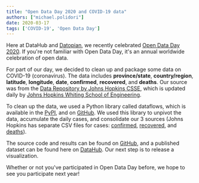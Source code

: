 ```yaml
---
title: "Open Data Day 2020 and COVID-19 data"
authors: ["michael.polidori"]
date: 2020-03-17
tags: ['COVID-19', 'Open Data Day']
---
```


Here at DataHub and [Datopian](https://www.datopian.com/), we recently celebrated [Open Data Day 2020](https://opendataday.org/). If you're not familiar with Open Data Day, it's an annual worldwide celebration of open data.

For part of our day, we decided to clean up and package some data on COVID-19 (coronavirus). The data includes **province/state**, **country/region**, **latitude**, **longitude**, **date**, **confirmed**, **recovered**, and **deaths**. Our source was from the [Data Repository by Johns Hopkins CSSE](https://github.com/CSSEGISandData/COVID-19), which is updated daily by [Johns Hopkins Whiting School of Engineering](https://systems.jhu.edu/).

To clean up the data, we used a Python library called dataflows, which is available in the [PyPI](https://pypi.org/project/dataflows/), and on [GitHub](https://github.com/datahq/dataflows). We used this library to unpivot the data, accumulate the daily cases, and consolidate our 3 sources (Johns Hopkins has separate CSV files for cases: [confirmed](https://github.com/CSSEGISandData/COVID-19/blob/master/csse_covid_19_data/csse_covid_19_time_series/time_series_19-covid-Confirmed.csv), [recovered](https://github.com/CSSEGISandData/COVID-19/blob/master/csse_covid_19_data/csse_covid_19_time_series/time_series_19-covid-Recovered.csv), and [deaths](https://github.com/CSSEGISandData/COVID-19/blob/master/csse_covid_19_data/csse_covid_19_time_series/time_series_19-covid-Deaths.csv)).

The source code and results can be found on [GitHub](https://github.com/datasets/covid-19), and a published dataset can be found here on [DataHub](https://datahub.io/core/covid-19). Our next step is to release a visualization.

Whether or not you've participated in Open Data Day before, we hope to see you participate next year!
